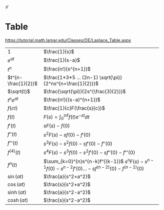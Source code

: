 
$\mathcal{L}$



# Table

https://tutorial.math.lamar.edu/Classes/DE/Laplace_Table.aspx

|                     |                                                                                                   |
| ------------------- | ------------------------------------------------------------------------------------------------- |
| $1$                 | $\frac{1}{s}$                                                                                     |
| $e^{at}$            | $\frac{1}{s-a}$                                                                                   |
| $t^n$               | $\frac{n!}{s^{n+1}}$                                                                              |
| $t^{n-\frac{1}{2}}$ | $\frac{1*3*5 ... (2n-1) \sqrt{\pi}}{2^ns^{n+\frac{1}{2}}}$                                        |
| $\sqrt{t}$          | $\frac{\sqrt(\pi)}{2s^{\frac{3}{2}}}$                                                             |
| $t^ne^{at}$         | $\frac{n!}{(s-a)^{n+1}}$                                                                          |
| $f(ct)$             | $\frac{1}{c}F(\frac{s}{c})$                                                                       |
| $f(t)$              | $F(s)=\int_0^\inf f(t)e^{-st}dt$                                                                  |
| $f'(t)$             | $sF(s)-f(0)$                                                                                      |
| $f''(t)$            | $s^2F(s)-sf(0)-f'(0)$                                                                             |
| $f'''(t)$           | $s^3F(s)-s^2f(0)-sf'(0)-f''(0)$                                                                   |
| $f^{(4)}(t)$        | $s^4F(s)-s^3f(0)-s^2f'(0)-sf''(0)-f'''(0)$                                                        |
| $f^{n}(t)$          | $\sum_{k=0}^{n}s^{n-k}f^{(k-1)}$ $s^nF(s)-s^{n-1}f(0)-s^{n-2}f'(0)...-sf^{(n-2)}(0)-f^{(n-1)}(0)$ |
| $\sin(at)$          | $\frac{a}{s^2+a^2}$                                                                               |
| $\cos(at)$          | $\frac{s}{s^2+a^2}$                                                                               |
| $\sinh(at)$         | $\frac{a}{s^2-a^2}$                                                                               |
| $\cosh(at)$         | $\frac{s}{s^2-a^2}$                                                                               |

